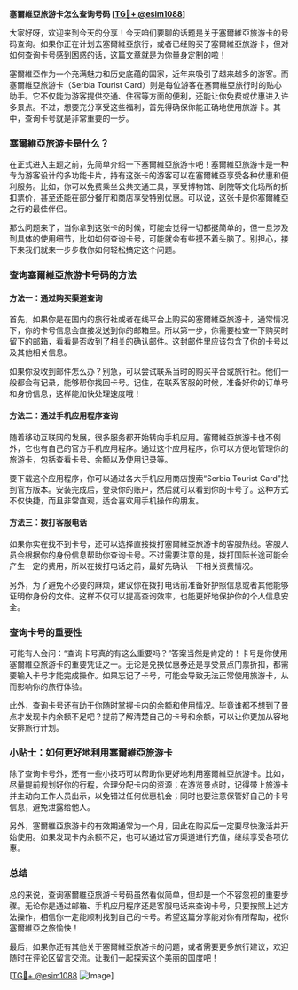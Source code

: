 **塞爾維亞旅游卡怎么查询号码 [[TG💪+ @esim1088](https://t.me/s/esim1088)]**

大家好呀，欢迎来到今天的分享！今天咱们要聊的话题是关于塞爾維亞旅游卡的号码查询。如果你正在计划去塞爾維亞旅行，或者已经购买了塞爾維亞旅游卡，但对如何查询卡号感到困惑的话，这篇文章就是为你量身定制的啦！

塞爾維亞作为一个充满魅力和历史底蕴的国家，近年来吸引了越来越多的游客。而塞爾維亞旅游卡（Serbia Tourist Card）则是每位游客在塞爾維亞旅行时的贴心助手。它不仅能为游客提供交通、住宿等方面的便利，还能让你免费或优惠进入许多景点。不过，想要充分享受这些福利，首先得确保你能正确地使用旅游卡。其中，查询卡号就是非常重要的一步。

### 塞爾維亞旅游卡是什么？

在正式进入主题之前，先简单介绍一下塞爾維亞旅游卡吧！塞爾維亞旅游卡是一种专为游客设计的多功能卡片，持有这张卡的游客可以在塞爾維亞享受各种优惠和便利服务。比如，你可以免费乘坐公共交通工具，享受博物馆、剧院等文化场所的折扣票价，甚至还能在部分餐厅和商店享受特别优惠。可以说，这张卡是你塞爾維亞之行的最佳伴侣。

那么问题来了，当你拿到这张卡的时候，可能会觉得一切都挺简单的，但一旦涉及到具体的使用细节，比如如何查询卡号，可能就会有些摸不着头脑了。别担心，接下来我们就来一步步教你如何轻松搞定这个问题。

### 查询塞爾維亞旅游卡号码的方法

#### 方法一：通过购买渠道查询

首先，如果你是在国内的旅行社或者在线平台上购买的塞爾維亞旅游卡，通常情况下，你的卡号信息会直接发送到你的邮箱里。所以第一步，你需要检查一下购买时留下的邮箱，看看是否收到了相关的确认邮件。这封邮件里应该包含了你的卡号以及其他相关信息。

如果你没收到邮件怎么办？别急，可以尝试联系当时的购买平台或旅行社。他们一般都会有记录，能够帮你找回卡号。记住，在联系客服的时候，准备好你的订单号和身份信息，这样能加快处理速度哦！

#### 方法二：通过手机应用程序查询

随着移动互联网的发展，很多服务都开始转向手机应用。塞爾維亞旅游卡也不例外，它也有自己的官方手机应用程序。通过这个应用程序，你可以方便地管理你的旅游卡，包括查看卡号、余额以及使用记录等。

要下载这个应用程序，你可以通过各大手机应用商店搜索“Serbia Tourist Card”找到官方版本。安装完成后，登录你的账户，然后就可以看到你的卡号了。这种方式不仅快捷，而且非常直观，适合喜欢用手机操作的朋友。

#### 方法三：拨打客服电话

如果你实在找不到卡号，还可以选择直接拨打塞爾維亞旅游卡的客服热线。客服人员会根据你的身份信息帮助你查询卡号。不过需要注意的是，拨打国际长途可能会产生一定的费用，所以在拨打电话之前，最好先确认一下相关资费情况。

另外，为了避免不必要的麻烦，建议你在拨打电话前准备好护照信息或者其他能够证明你身份的文件。这样不仅可以提高查询效率，也能更好地保护你的个人信息安全。

### 查询卡号的重要性

可能有人会问：“查询卡号真的有这么重要吗？”答案当然是肯定的！卡号是你使用塞爾維亞旅游卡的重要凭证之一。无论是兑换优惠券还是享受景点门票折扣，都需要输入卡号才能完成操作。如果忘记了卡号，可能会导致无法正常使用旅游卡，从而影响你的旅行体验。

此外，查询卡号还有助于你随时掌握卡内的余额和使用情况。毕竟谁都不想到了景点才发现卡内余额不足吧？提前了解清楚自己的卡号和余额，可以让你更加从容地安排旅行计划。

### 小贴士：如何更好地利用塞爾維亞旅游卡

除了查询卡号外，还有一些小技巧可以帮助你更好地利用塞爾維亞旅游卡。比如，尽量提前规划好你的行程，合理分配卡内的资源；在游览景点时，记得带上旅游卡并主动向工作人员出示，以免错过任何优惠机会；同时也要注意保管好自己的卡号信息，避免泄露给他人。

另外，塞爾維亞旅游卡的有效期通常为一个月，因此在购买后一定要尽快激活并开始使用。如果发现卡内余额不足，也可以通过官方渠道进行充值，继续享受各项优惠。

### 总结

总的来说，查询塞爾維亞旅游卡号码虽然看似简单，但却是一个不容忽视的重要步骤。无论你是通过邮箱、手机应用程序还是客服电话来查询卡号，只要按照上述方法操作，相信你一定能顺利找到自己的卡号。希望这篇分享能对你有所帮助，祝你塞爾維亞之旅愉快！

最后，如果你还有其他关于塞爾維亞旅游卡的问题，或者需要更多旅行建议，欢迎随时在评论区留言交流。让我们一起探索这个美丽的国度吧！

[[TG💪+ @esim1088](https://t.me/s/esim1088) ![Image](https://i.postimg.cc/4NQfJmqS/Snipaste-2025-05-13-00-14-12.png)]